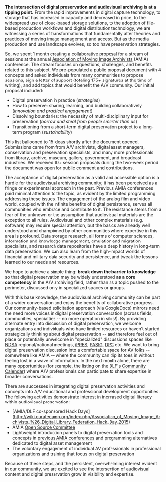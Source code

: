 **The intersection of digital preservation and audiovisual archiving is at a tipping point.** From the rapid improvements in digital capture technology, to storage that has increased in capacity and decreased in price, to the widespread use of cloud-based storage solutions, to the adoption of file-based production workflows and digital distribution technology, we are witnessing a series of transformations that fundamentally alter theories and practices of moving image management and access. But as the media production and use landscape evolves, so too have preservation strategies. 

So, we spent 1 month creating a collaborative proposal for a stream of sessions at the annual [Association of Moving Image Archivists](http://amianet.org/) (AMIA) conference. The stream focuses on questions, challenges, and benefits related to this subject. We pre-populated a public proposal document with 4 concepts and asked individuals from many communities to propose sessions, sign a letter of support (totaling 175+ signatures at the time of writing), and add topics that would benefit the A/V community. Our initial proposal included:
- Digital preservation in practice (_strategies_)
- How to preserve: sharing, learning, and building collaboratively (_innovation and practical engagement_)
- Dissolving boundaries: the necessity of multi-disciplinary input for preservation (_borrow and steal from people smarter than us_)
- Transitioning from a short-term digital preservation project to a long-term program (_sustainability_)

This list ballooned to 15 ideas shortly after the document opened. Submissions came from from A/V archivists, digital asset managers, conservation and preservation specialists, and many more professionals from library, archive, museum, gallery, government, and broadcast industries. We received 10+ session proposals during the two-week period the document was open for public comment and contributions. 

The acceptance of digital preservation as a valid and accessible option is a hurdle for the audiovisual archiving community; it has been perceived as a fringe or experimental approach in the past. Previous AMIA conferences paid minimal attention to the topic, as evident by the limited programming addressing these issues. The engagement of the analog film and video world, coupled with the infinite benefits of digital persistence, serves all communities who embrace and contribute to it. The resistance stems from a fear of the unknown or the assumption that audiovisual materials are the exception to all rules. Audiovisual and other complex materials (e.g. software) may require special attention, but the basics are already well understood and championed by other communities where expertise in this area is profound. Data storage research, all forms of computer sciences, information and knowledge management, emulation and migration specialists, and research data repositories have a deep history in long-term data preservation. We can also learn from the high-impact worlds of financial and military data security and persistence, and tweak the lessons learned to our needs and resources.

We hope to achieve a simple thing: **break down the barrier to knowledge** so that digital preservation may be widely understood **as a core competency** in the A/V archiving field, rather than as a topic pushed to the perimeter, discussed only in specialized spaces or groups. 

With this base knowledge, the audiovisual archiving community can be part of a wider conversation and enjoy the benefits of collaborative progress. Our community-based solicitation approach (via GoogleDocs) mirrors need the need more voices in digital preservation conversation (across fields, communities, specialties -- no more operation in silos!). By providing alternate entry into discussion of digital preservation, we welcome organizations and individuals who have limited resources or haven’t started strategically thinking about digital preservation -- and therefore feel out of place or potentially unwelcome in "specialized" discussions spaces like [NDSA](http://ndsa.diglib.org/) regional/national meetings, [iPRES](http://ipres-conference.org/), [PASIG](http://www.preservationandarchivingsig.org/), [DPC](http://www.dpconline.org/) etc. We want to bring digital preservation discussion into a comfortable space for AV folks -- somewhere like AMIA -- where the community can dip its toes in without feeling lost in a wave of information. In the next month alone, there are many opportunities (for example, the listing on the [DLF's Community Calendar](http://digital-conferences-calendar.info)) where A/V professionals can participate to share expertise in broader conversations.

There are successes in integrating digital preservation activities and concepts into A/V educational and professional development opportunities. The following activities demonstrate interest in increased digital literacy within audiovisual preservation:
- [AMIA/DLF co-sponsored Hack Days] (http://wiki.curatecamp.org/index.php/Association_of_Moving_Image_Archivists_%26_Digital_Library_Federation_Hack_Day_2015)
- AMIA [Open Source Committee](https://github.com/amiaopensource)
- Lightweight introduction panels to digital preservation tools and concepts in [previous AMIA conferences](http://amianet.org/events/past-conferences) and programming alternatives dedicated to digital asset management
- The voluntary engagement of individual AV professionals in professional organizations and training that focus on digital preservation

Because of these steps, and the persistent, overwhelming interest evident in our community, we are excited to see the intersection of audiovisual content and digital preservation grow in visibility and expertise.  

